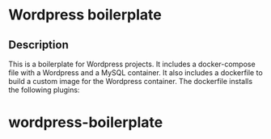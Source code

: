# Wordpress boilerplate

## Description

This is a boilerplate for Wordpress projects. It includes a docker-compose file with a Wordpress and a MySQL container. It also includes a dockerfile to build a custom image for the Wordpress container. The dockerfile installs the following plugins:
# wordpress-boilerplate
